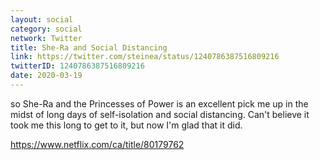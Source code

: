 ```yaml
---
layout: social
category: social
network: Twitter
title: She-Ra and Social Distancing
link: https://twitter.com/steinea/status/1240786387516809216
twitterID: 1240786387516809216
date: 2020-03-19
---
```


so She-Ra and the Princesses of Power is an excellent pick me up in the midst of long days of self-isolation and social distancing. Can't believe it took me this long to get to it, but now I'm glad that it did.

<https://www.netflix.com/ca/title/80179762>
